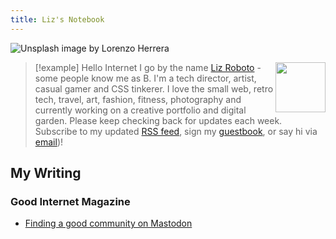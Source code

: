 ```yaml
---
title: Liz's Notebook
---
```

<link rel="me" href="https://social.lol/@binarydigit"/>
<link rel="me" href="mailto:liz@foobox.com">

![Unsplash image by Lorenzo Herrera](/images/unsplash-banner.png)

> [!example] Hello Internet
> I go by the name <span class="h-card"><a href="http://liz.computer/" class="u-url u-uid"><img class="h-card" src="https://binarycdn.b-cdn.net/liz/smol-flopp.png" width="80" align="right"/>Liz Roboto</a></span> - some people know me as B. I'm a tech director, artist, casual gamer and CSS tinkerer. I love the small web, retro tech, travel, art, fashion, fitness, photography and currently working on a creative portfolio and digital garden. Please keep checking back for updates each week. Subscribe to my updated <a href="/index.xml">RSS feed</a>, sign my <a href="/guestbook/">guestbook</a>, or say hi via <a href="/about#contact/">email</a>)!
> <br>

## My Writing

### Good Internet Magazine
- [Finding a good community on Mastodon](https://goodinternetmagazine.com/finding-a-good-community-on-mastodon/)
